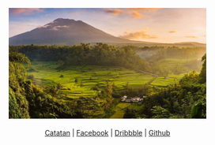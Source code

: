 <p align="center">
  <img src="Pemandangan-Desa.jpg" width="400px" alt="">
  <br>
  <br>
  <a href="https://haikelz.net" alt="">Catatan</a>  |  <a href="https://facebook.com/kelgfx" alt="">Facebook</a>  |  <a href="https://dribbble.com/haikelz" alt="">Dribbble</a>  |  <a href="https://github.com/haikelz" alt="">Github</a>
</p>
